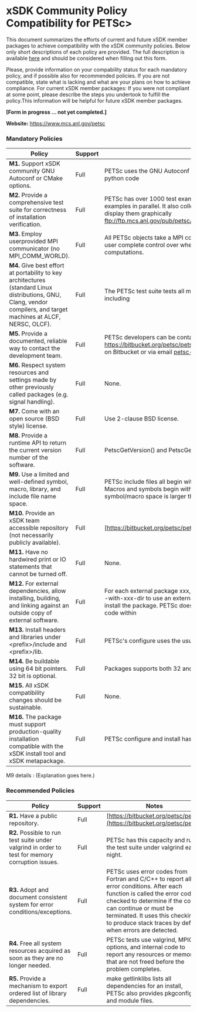 # xSDK Community Policy Compatibility for PETSc>

This document summarizes the efforts of current and future xSDK member packages to achieve compatibility with the xSDK community policies. Below only short descriptions of each policy are provided. The full description is available [here](https://docs.google.com/document/d/1DCx2Duijb0COESCuxwEEK1j0BPe2cTIJ-AjtJxt3290/edit#heading=h.2hp5zbf0n3o3)
and should be considered when filling out this form.

Please, provide information on your compability status for each mandatory policy, and if possible also for recommended policies.
If you are not compatible, state what is lacking and what are your plans on how to achieve compliance.
For current xSDK member packages: If you were not compliant at some point, please describe the steps you undertook to fulfill the policy.This information will be helpful for future xSDK member packages.

**[Form in progress ... not yet completed.]**

**Website:**  https://www.mcs.anl.gov/petsc 

### Mandatory Policies

| Policy                 |Support| Notes                   |
|------------------------|-------|-------------------------|
|**M1.** Support xSDK community GNU Autoconf or CMake options. |Full| PETSc uses the GNU Autoconf options. The implementation is done with python code|
|**M2.** Provide a comprehensive test suite for correctness of installation verification. |Full| PETSc has over 1000 test examples and a test harness that can execute the examples in parallel. It also collects information on the failures and can display them graphically ftp://ftp.mcs.anl.gov/pub/petsc/nightlylogs/archive/2017/09/19/master.html |
|**M3.** Employ userprovided MPI communicator (no MPI_COMM_WORLD). |Full| All PETSc objects take a MPI communicator in the constructor allowing the user complete control over where each object exists and performs its computations. |
|**M4.** Give best effort at portability to key architectures (standard Linux distributions, GNU, Clang, vendor compilers, and target machines at ALCF, NERSC, OLCF). |Full| The PETSc test suite tests all major compilers and several minor ones including|
|**M5.** Provide a documented, reliable way to contact the development team. |Full| PETSc developers can be contacted via the https://bitbucket.org/petsc/petsc/issues?status=new&status=open issues on Bitbucket or via email petsc-maint@mcs.anl.gov |
|**M6.** Respect system resources and settings made by other previously called packages (e.g. signal handling). |Full| None. |
|**M7.** Come with an open source (BSD style) license. |Full| Use 2-clause BSD license. |
|**M8.** Provide a runtime API to return the current version number of the software. |Full| PetscGetVersion() and PetscGetVersionNumber() |
|**M9.** Use a limited and well-defined symbol, macro, library, and include file name space. |Full| PETSc include files all begin with petsc. The libraries begin with libpetsc. Macros and symbols begin with PETSc or a small set of other prefixes. The symbol/macro space is larger than it should be.  |
|**M10.** Provide an xSDK team accessible repository (not necessarily publicly available). |Full| [https://bitbucket.org/petsc/petsc](https://bitbucket.org/petsc/petsc) |
|**M11.** Have no hardwired print or IO statements that cannot be turned off. |Full| None. |
|**M12.** For external dependencies, allow installing, building, and linking against an outside copy of external software. |Full| For each external package xxx, PETSc supports both the configure option --with-xxx-dir to use an externally built version and --download-xxx to install the package. PETSc does not contain any other package's source code within  |
|**M13.** Install headers and libraries under \<prefix\>/include and \<prefix\>/lib. |Full| PETSc's configure uses the usual --prefix option. |
|**M14.** Be buildable using 64 bit pointers. 32 bit is optional. |Full| Packages supports both 32 and 64 bit under same API. |
|**M15.** All xSDK compatibility changes should be sustainable. |Full| None. |
|**M16.** The package must support production-quality installation compatible with the xSDK install tool and xSDK metapackage. |Full| PETSc configure and install has full support from Spack. |

M9 details <a id="m9-details"></a>: (Explanation goes here.)

### Recommended Policies

| Policy                 |Support| Notes                   |
|------------------------|-------|-------------------------|
|**R1.** Have a public repository. |Full| [https://bitbucket.org/petsc/petsc](https://bitbucket.org/petsc/petsc) |
|**R2.** Possible to run test suite under valgrind in order to test for memory corruption issues. |Full| PETSc has this capacity and runs the test suite under valgrind each night. |
|**R3.** Adopt and document consistent system for error conditions/exceptions. |Full| PETSc uses error codes from Fortran and C/C++ to report all error conditions. After each function is called the error code is checked to determine if the code can continue or must be terminated. It uses this checking to produce stack traces by default when errors are detected. |
|**R4.** Free all system resources acquired as soon as they are no longer needed. |Full| PETSc tests use valgrind, MPICH options, and internal code to report any resources or memory that are not freed before the problem completes. |
|**R5.** Provide a mechanism to export ordered list of library dependencies. |Full| make getlinklibs lists all dependencies for an install, PETSc also provides pkgconfig and module files.

